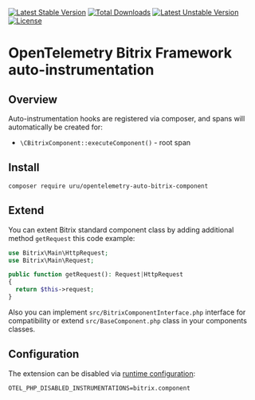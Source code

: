[![Latest Stable Version](https://poser.pugx.org/uru/opentelemetry-auto-bitrix-component/v)](//packagist.org/packages/uru/opentelemetry-auto-bitrix-component)
[![Total Downloads](https://poser.pugx.org/uru/opentelemetry-auto-bitrix-component/downloads)](//packagist.org/packages/uru/opentelemetry-auto-bitrix-component)
[![Latest Unstable Version](https://poser.pugx.org/uru/opentelemetry-auto-bitrix-component/v/unstable)](//packagist.org/packages/uru/digital-river-models)
[![License](https://poser.pugx.org/uru/opentelemetry-auto-bitrix-component/license)](//packagist.org/packages/uru/opentelemetry-auto-bitrix-component)

# OpenTelemetry Bitrix Framework auto-instrumentation

## Overview
Auto-instrumentation hooks are registered via composer, and spans will automatically be created for:
- `\CBitrixComponent::executeComponent()` - root span

## Install

`composer require uru/opentelemetry-auto-bitrix-component`

## Extend

You can extent Bitrix standard component class by adding additional method `getRequest` this code example:

```php
use Bitrix\Main\HttpRequest;
use Bitrix\Main\Request;

public function getRequest(): Request|HttpRequest
{
  return $this->request;
}
```
Also you can implement `src/BitrixComponentInterface.php` interface for compatibility or extend `src/BaseComponent.php` class in your components classes.

## Configuration

The extension can be disabled via [runtime configuration](https://opentelemetry.io/docs/instrumentation/php/sdk/#configuration):

```shell
OTEL_PHP_DISABLED_INSTRUMENTATIONS=bitrix.component
```
